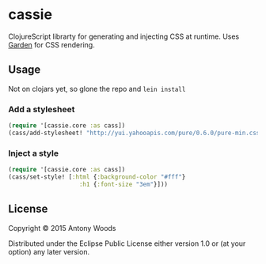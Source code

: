 # cassie

ClojureScript librarty for generating and injecting CSS at runtime. Uses [Garden](https://github.com/noprompt/garden) for CSS rendering.

## Usage

Not on clojars yet, so glone the repo and `lein install`

### Add a stylesheet
```clojure
(require '[cassie.core :as cass])
(cass/add-stylesheet! "http://yui.yahooapis.com/pure/0.6.0/pure-min.css")
```

### Inject a style
```clojure
(require '[cassie.core :as cass])
(cass/set-style! [:html {:background-color "#fff"}
                    :h1 {:font-size "3em"}]))
```

## License

Copyright © 2015 Antony Woods

Distributed under the Eclipse Public License either version 1.0 or (at
your option) any later version.

